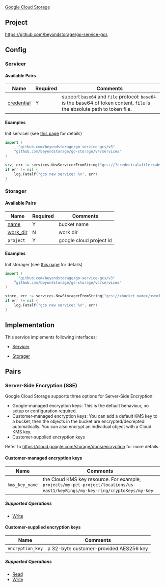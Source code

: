 [Google Cloud Storage](https://cloud.google.com/storage/)

## Project

<https://github.com/beyondstorage/go-service-gcs>

## Config

### Servicer

#### Available Pairs

| Name | Required | Comments |
| ---- | -------- | -------- |
| [credential](../pairs/credential.md) | Y | support `base64` and `file` protocol: `base64` is the base64 of token content, `file` is the absolute path to token file. |

#### Examples

Init servicer (see [this page](go-storage/operations/index.md#how-to-initialize-a-servicerstorager) for details)

```go
import (
	_ "github.com/beyondstorage/go-service-gcs/v3"
	"github.com/beyondstorage/go-storage/v4/services"
)

srv, err := services.NewServicerFromString("gcs://?credential=file:<absolute_path_to_token_file>")
if err != nil {
    log.Fatalf("gcs new service: %v", err)
}
```

### Storager

#### Available Pairs

| Name | Required | Comments |
| ---- | -------- | -------- |
| [name](../pairs/name.md) | Y | bucket name |
| [work_dir](../pairs/work_dir.md) | N | work dir |
| `project` | Y | google cloud project id |

#### Examples

Init storager (see [this page](go-storage/operations/index.md#how-to-initialize-a-servicerstorager) for details)

```go
import (
	_ "github.com/beyondstorage/go-service-gcs/v3"
	"github.com/beyondstorage/go-storage/v4/services"
)

store, err := services.NewStoragerFromString("gcs://<bucket_name>/<work_dir>?credential=file:<absolute_path_to_token_file>&project=<google_cloud_project_id>")
if err != nil {
    log.Fatalf("gcs new service: %v", err)
}
```

## Implementation

This service implements following interfaces:

- [Servicer](../operations/servicer/index.md)

- [Storager](../operations/storager/index.md)

## Pairs

### Server-Side Encryption (SSE)

Google Cloud Storage supports three options for Server-Side Encryption:

- Google-managed encryption keys: This is the default behaviour, no setup or configuration required.
- Customer-managed encryption keys: You can add a default KMS key to a bucket, then the objects in the bucket are encrypted/decrepted automatically. You can also encrypt an individual object with a Cloud KMS key.
- Customer-supplied encryption keys

Refer to https://cloud.google.com/storage/docs/encryption for more details.

#### Customer-managed encryption keys

| Name           | Comments                                                     |
| -------------- | ------------------------------------------------------------ |
| `kms_key_name` | the Cloud KMS key resource. For example, `projects/my-pet-project/locations/us-east1/keyRings/my-key-ring/cryptoKeys/my-key`. |

##### Supported Operations

- [Write](../operations/storager/write.md)

#### Customer-supplied encryption keys

| Name             | Comments                               |
| ---------------- | -------------------------------------- |
| `encryption_key` | a 32-byte customer-provided AES256 key |

##### Supported Operations

- [Read](../operations/storager/read.md)
- [Write](../operations/storager/write.md)
